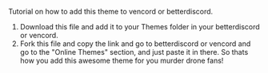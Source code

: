 Tutorial on how to add this theme to vencord or betterdiscord.
1. Download this file and add it to your Themes folder in your betterdiscord or vencord.
2. Fork this file and copy the link and go to betterdiscord or vencord and go to the "Online Themes" section, and just paste it in there.
So thats how you add this awesome theme for you murder drone fans!
